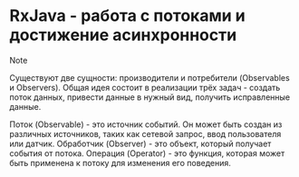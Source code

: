 # RxJava - работа с потоками и достижение асинхронности

> [!NOTE]
> Существуют две сущности: производители и потребители (Observables и Observers). 
> Общая идея состоит в реализации трёх задач - создать поток данных, привести данные в нужный вид, получить исправленные данные.

Поток (Observable) - это источник событий. Он может быть создан из различных источников, таких как сетевой запрос, ввод пользователя или датчик.
Обработчик (Observer) - это объект, который получает события от потока.
Операция (Operator) - это функция, которая может быть применена к потоку для изменения его поведения.
